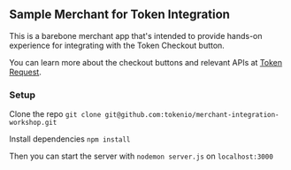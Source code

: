 ## Sample Merchant for Token Integration

This is a barebone merchant app that's intended to provide hands-on experience for integrating with the Token Checkout button.
 
You can learn more about the checkout buttons and relevant APIs at
[Token Request](https://developer.token.io/token-request/?javascript#2-redirect-to-tokenos-to-obtain-authorization).

### Setup

Clone the repo `git clone git@github.com:tokenio/merchant-integration-workshop.git`

Install dependencies `npm install`

Then you can start the server with `nodemon server.js` on `localhost:3000` 
